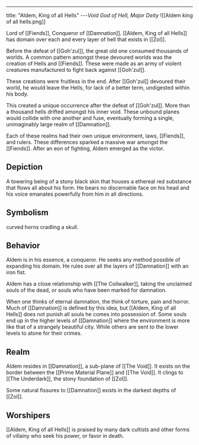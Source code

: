 ---
title: "Aldem, King of all Hells"
---*Void God of Hell, Major Deity*
![[Aldem king of all hells.png]]

Lord of [[Fiends]], Conqueror of [[Damnation]]. [[Aldem, King of all Hells]] has domain over each and every layer of hell that exists in [[Zol]]. 

Before the defeat of [[Goh'zul]], the great old one consumed thousands of worlds. A common pattern amongst these devoured worlds was the creation of Hells and [[Fiends]]. These were made as an army of violent creatures manufactured to fight back against [[Goh'zul]].

These creations were fruitless in the end. After [[Goh'zul]] devoured their world, he would leave the Hells, for lack of a better term, undigested within his body.

This created a unique occurrence after the defeat of [[Goh'zul]]. More than a thousand hells drifted amongst his inner void. These unbound planes would collide with one another and fuse, eventually forming a single, unimaginably large realm of [[Damnation]].

Each of these realms had their own unique environment, laws, [[Fiends]], and rulers. These differences sparked a massive war amongst the [[Fiends]]. After an eon of fighting, Aldem emerged as the victor.

## Depiction
A towering being of a stony black skin that houses a  ethereal red substance that flows all about his form. He bears no discernable face on his head and his voice emanates powerfully from him in all directions. 

## Symbolism
curved horns cradling a skull.

## Behavior
Aldem is in his essence, a conqueror. He seeks any method possible of expanding his domain. He rules over all the layers of [[Damnation]] with an iron fist.

Aldem has a close relationship with [[The Coilwalker]], taking the unclaimed souls of the dead, or souls who have been marked for damnation.

When one thinks of eternal damnation, the think of torture, pain and horror. Much of [[Damnation]] is defined by this idea, but [[Aldem, King of all Hells]] does not punish all souls he comes into possession of. Some souls end up in the higher levels of [[Damnation]] where the environment is more like that of a strangely beautiful city. While others are sent to the lower levels to atone for their crimes.

## Realm
Aldem resides in [[Damnation]], a sub-plane of [[The Void]]. It exists on the border between the [[Prime Material Plane]] and [[The Void]]. It clings to [[The Underdark]], the stony foundation of [[Zol]].

Some natural fissures to [[Damnation]] exists in the darkest depths of [[Zol]].

## Worshipers
[[Aldem, King of all Hells]] is praised by many dark cultists and other forms of villainy who seek his power, or favor in death.